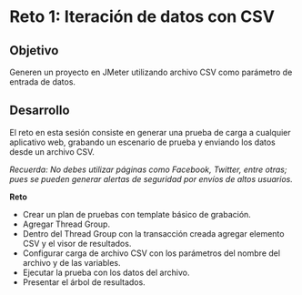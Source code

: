 # Reto 1: Iteración de datos con CSV

## Objetivo

Generen un proyecto en JMeter utilizando archivo CSV como parámetro de entrada de datos.

## Desarrollo

El reto en esta sesión consiste en generar una prueba de carga a cualquier aplicativo web, grabando un escenario de prueba y enviando los datos desde un archivo CSV.

*Recuerda: No debes utilizar páginas como Facebook, Twitter, entre otras; pues se pueden generar alertas de seguridad por envíos de altos usuarios.*

**Reto**

* Crear un plan de pruebas con template básico de grabación.
* Agregar Thread Group.
* Dentro del Thread Group con la transacción creada agregar elemento CSV y el visor de resultados.
* Configurar carga de archivo CSV con los parámetros del nombre del archivo y de las variables.
* Ejecutar la prueba con los datos del archivo.
* Presentar el árbol de resultados.
